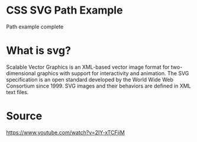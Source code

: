 # CSS SVG Path Example
Path example complete

# What is svg?
Scalable Vector Graphics is an XML-based vector image format for two-dimensional graphics with support for interactivity and animation. The SVG specification is an open standard developed by the World Wide Web Consortium since 1999. SVG images and their behaviors are defined in XML text files.

# Source
https://www.youtube.com/watch?v=2IY-xTCFjiM
